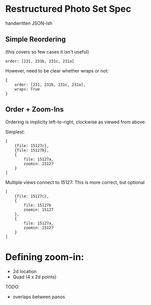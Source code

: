 # Restructured Photo Set Spec

handwritten JSON-ish

## Simple Reordering
(this covers so few cases it isn't useful)

```
order: [231, 231b, 231c, 231a]
```

However, need to be clear whether wraps or not:

```
{
    order: [231, 231b, 231c, 231a],
    wraps: True
}
```


## Order + Zoom-Ins

Ordering is implicity left-to-right, clockwise as viewed from above.

Simplest:
```
[
    {file: 15127c}, 
    {file: 15127b}, 
    {
        file: 15127a,
        zoomin: 15127
    }
]
```

Multiple views connect to 15127:
This is more correct, but optional
```
[
    {file: 15127c}, 
    {
        file: 15127b
        zoomin: 15127
    }, 
    {
        file: 15127a,
        zoomin: 15127
    }
]
```

# Defining zoom-in:
- 2d location
- Quad (4 x 2d points)

TODO:
- overlaps between panos
